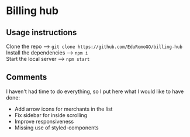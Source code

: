 # Billing hub

## Usage instructions 

Clone the repo --> `git clone https://github.com/EduRomoGO/billing-hub`  
Install the dependencies --> `npm i`  
Start the local server --> `npm start`  


## Comments

I haven't had time to do everything, so I put here what I would like to have done:
- Add arrow icons for merchants in the list
- Fix sidebar for inside scrolling
- Improve responsiveness
- Missing use of styled-components
